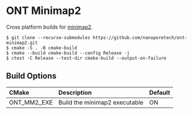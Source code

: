 # ONT Minimap2

Cross platform builds for [minimap2](https://github.com/lh3/minimap2/).

```
$ git clone --recurse-submodules https://github.com/nanoporetech/ont-minimap2.git
$ cmake -S . -B cmake-build
$ cmake --build cmake-build --config Release -j
$ ctest -C Release --test-dir cmake-build --output-on-failure
```

## Build Options

| CMake                    | Description                                     | Default |
|:-------------------------|:------------------------------------------------|---------|
| ONT_MM2_EXE              | Build the minimap2 executable                   | ON      |

